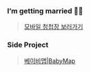 ### I’m getting married 🤵‍♂️

> [모바일 청첩장 보러가기](https://wedding.sungjung.dev)

### Side Project

> [베이비맵|BabyMap](https://babymap.info)

<!--
**toysmoon/toysmoon** is a ✨ _special_ ✨ repository because its `README.md` (this file) appears on your GitHub profile.

Here are some ideas to get you started:

- 🔭 I’m currently working on ...
- 🌱 I’m currently learning ...
- 👯 I’m looking to collaborate on ...
- 🤔 I’m looking for help with ...
- 💬 Ask me about ...
- 📫 How to reach me: ...
- 😄 Pronouns: ...
- ⚡ Fun fact: ...
-->
